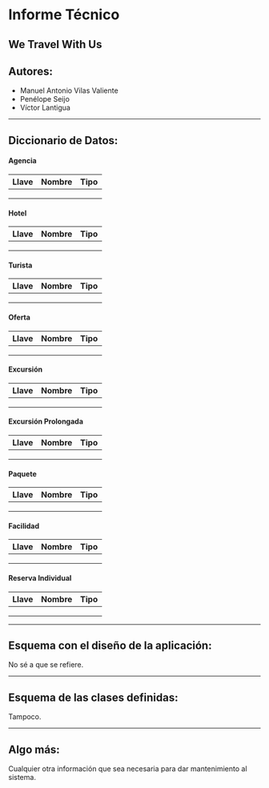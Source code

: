 # Informe Técnico

## We Travel With Us


## Autores:

- Manuel Antonio Vilas Valiente
- Penélope Seijo
- Víctor Lantigua

------

## Diccionario de Datos:

#### Agencia

| Llave | Nombre | Tipo |
| :---- | :----- | :--- |
|       |        |      |
|       |        |      |
|       |        |      |

#### Hotel

| Llave | Nombre | Tipo |
| :---- | :----- | :--- |
|       |        |      |
|       |        |      |
|       |        |      |

#### Turista

| Llave | Nombre | Tipo |
| :---- | :----- | :--- |
|       |        |      |
|       |        |      |
|       |        |      |

#### Oferta

| Llave | Nombre | Tipo |
| :---- | :----- | :--- |
|       |        |      |
|       |        |      |
|       |        |      |

#### Excursión

| Llave | Nombre | Tipo |
| :---- | :----- | :--- |
|       |        |      |
|       |        |      |
|       |        |      |

#### Excursión Prolongada

| Llave | Nombre | Tipo |
| :---- | :----- | :--- |
|       |        |      |
|       |        |      |
|       |        |      |

#### Paquete

| Llave | Nombre | Tipo |
| :---- | :----- | :--- |
|       |        |      |
|       |        |      |
|       |        |      |

#### Facilidad

| Llave | Nombre | Tipo |
| :---- | :----- | :--- |
|       |        |      |
|       |        |      |
|       |        |      |

#### Reserva Individual

| Llave | Nombre | Tipo |
| :-- | :----- | :--- |
|       |        |      |
|       |        |      |
|       |        |      |


------

## Esquema con el diseño de la aplicación:

No sé a que se refiere.

------

## Esquema de las clases definidas:

Tampoco.

------

## Algo más:

Cualquier otra información que sea necesaria para dar mantenimiento al sistema.